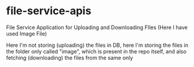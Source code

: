 # file-service-apis
 File Service Application for Uploading and Downloading FIles (Here I have used Image File)

 Here I'm not storing (uploading) the files in DB, here I'm storing the files in the folder only called "image", which is present in the repo itself, and also fetching (downloading) the files from the same only
